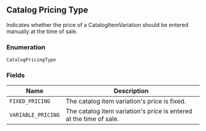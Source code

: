 ## Catalog Pricing Type

Indicates whether the price of a CatalogItemVariation should be entered manually at the time of sale.

### Enumeration

`CatalogPricingType`

### Fields

| Name | Description |
|  --- | --- |
| `FIXED_PRICING` | The catalog item variation's price is fixed. |
| `VARIABLE_PRICING` | The catalog item variation's price is entered at the time of sale. |

